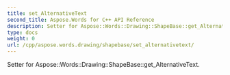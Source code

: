 ```yaml
---
title: set_AlternativeText
second_title: Aspose.Words for C++ API Reference
description: Setter for Aspose::Words::Drawing::ShapeBase::get_AlternativeText. 
type: docs
weight: 0
url: /cpp/aspose.words.drawing/shapebase/set_alternativetext/
---
```


Setter for Aspose::Words::Drawing::ShapeBase::get_AlternativeText. 

